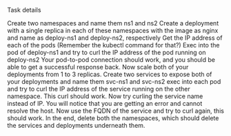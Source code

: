 Task details

Create two namespaces and name them ns1 and ns2
Create a deployment with a single replica in each of these namespaces with the image as nginx and name as deploy-ns1 and deploy-ns2, respectively
Get the IP address of each of the pods (Remember the kubectl command for that?)
Exec into the pod of deploy-ns1 and try to curl the IP address of the pod running on deploy-ns2
Your pod-to-pod connection should work, and you should be able to get a successful response back.
Now scale both of your deployments from 1 to 3 replicas.
Create two services to expose both of your deployments and name them svc-ns1 and svc-ns2
exec into each pod and try to curl the IP address of the service running on the other namespace.
This curl should work.
Now try curling the service name instead of IP. You will notice that you are getting an error and cannot resolve the host.
Now use the FQDN of the service and try to curl again, this should work.
In the end, delete both the namespaces, which should delete the services and deployments underneath them.
